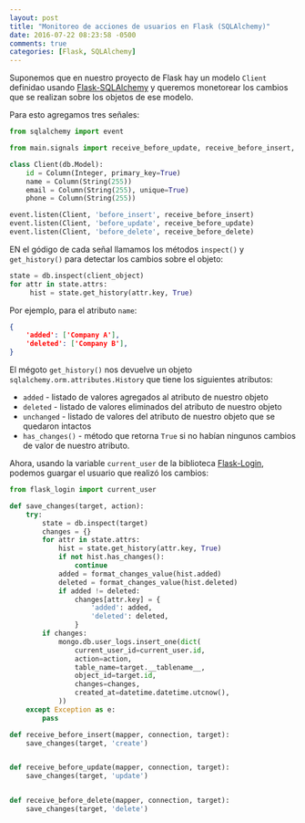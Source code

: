```yaml
---
layout: post
title: "Monitoreo de acciones de usuarios en Flask (SQLAlchemy)"
date: 2016-07-22 08:23:58 -0500
comments: true
categories: [Flask, SQLAlchemy]
---
```


Suponemos que en nuestro proyecto de Flask hay un modelo `Client` definidao usando [Flask-SQLAlchemy](http://flask-sqlalchemy.pocoo.org/) y queremos monetorear los cambios que se realizan sobre los objetos de ese modelo.

Para esto agregamos tres señales:

```python models.py
from sqlalchemy import event

from main.signals import receive_before_update, receive_before_insert, receive_before_delete

class Client(db.Model):
    id = Column(Integer, primary_key=True)
    name = Column(String(255))
    email = Column(String(255), unique=True)
    phone = Column(String(255))

event.listen(Client, 'before_insert', receive_before_insert)
event.listen(Client, 'before_update', receive_before_update)
event.listen(Client, 'before_delete', receive_before_delete)
```

EN el gódigo de cada señal llamamos los métodos `inspect()` y `get_history()` para detectar los cambios sobre el objeto:

```python
state = db.inspect(client_object)
for attr in state.attrs:
     hist = state.get_history(attr.key, True)
```

Por ejemplo, para el atributo `name`:

```json
{
    'added': ['Company A'],
    'deleted': ['Company B'],
}
```

El mégoto `get_history()` nos devuelve un objeto `sqlalchemy.orm.attributes.History` que tiene los siguientes atributos:

* `added` - listado de valores agregados al atributo de nuestro objeto
* `deleted` - listado de valores eliminados del atributo de nuestro objeto
* `unchanged` - listado de valores del atributo de nuestro objeto que se quedaron intactos
* `has_changes()` - método que retorna `True` si no habían ningunos cambios de valor de nuestro atributo.

Ahora, usando la variable `current_user` de la biblioteca [Flask-Login](https://flask-login.readthedocs.io/), podemos guargar el usuario que realizó los cambios:

```python signals.py
from flask_login import current_user

def save_changes(target, action):
    try:
        state = db.inspect(target)
        changes = {}
        for attr in state.attrs:
            hist = state.get_history(attr.key, True)
            if not hist.has_changes():
                continue
            added = format_changes_value(hist.added)
            deleted = format_changes_value(hist.deleted)
            if added != deleted:
                changes[attr.key] = {
                    'added': added,
                    'deleted': deleted,
                }
        if changes:
            mongo.db.user_logs.insert_one(dict(
                current_user_id=current_user.id,
                action=action,
                table_name=target.__tablename__,
                object_id=target.id,
                changes=changes,
                created_at=datetime.datetime.utcnow(),
            ))
    except Exception as e:
        pass

def receive_before_insert(mapper, connection, target):
    save_changes(target, 'create')


def receive_before_update(mapper, connection, target):
    save_changes(target, 'update')


def receive_before_delete(mapper, connection, target):
    save_changes(target, 'delete')
```
